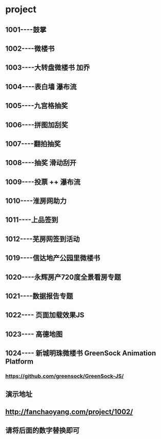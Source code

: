 # project
## 1001----鼓掌
## 1002----微楼书
## 1003----大转盘微楼书 加乔
## 1004----表白墙  瀑布流
## 1005----九宫格抽奖
## 1006----拼图加刮奖
## 1007----翻拍抽奖
## 1008----抽奖 滑动刮开
## 1009----投票 ++ 瀑布流 
## 1010----淮房网助力
## 1011----上品签到
## 1012----芜房网签到活动

## 1019----信达地产公园里微楼书
## 1020----永辉房产720度全景看房专题
## 1021----数据报告专题

## 1022---- 页面加载效果JS 
## 1023---- 高德地图 
## 1024---- 新城明珠微楼书 GreenSock Animation Platform 
### https://github.com/greensock/GreenSock-JS/ 


## 演示地址
## http://fanchaoyang.com/project/1002/
## 请将后面的数字替换即可
